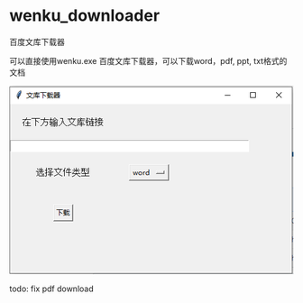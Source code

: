 # wenku_downloader
百度文库下载器

可以直接使用wenku.exe
百度文库下载器，可以下载word，pdf, ppt, txt格式的文档


![image](https://github.com/T1n9/wenku_downloader/raw/master/source/capture.PNG)


todo: fix pdf download

